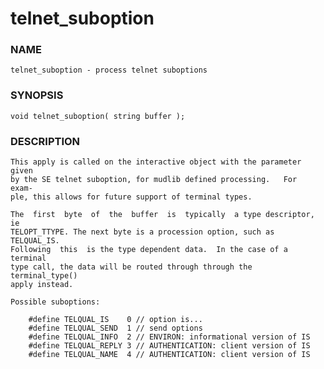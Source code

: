 # telnet_suboption

### NAME

    telnet_suboption - process telnet suboptions

### SYNOPSIS

    void telnet_suboption( string buffer );

### DESCRIPTION

    This apply is called on the interactive object with the parameter given
    by the SE telnet suboption, for mudlib defined processing.   For  exam‐
    ple, this allows for future support of terminal types.

    The  first  byte  of  the  buffer  is  typically  a type descriptor, ie
    TELOPT_TTYPE. The next byte is a procession option, such as TELQUAL_IS.
    Following  this  is the type dependent data.  In the case of a terminal
    type call, the data will be routed through through the  terminal_type()
    apply instead.

    Possible suboptions:

        #define TELQUAL_IS    0 // option is...
        #define TELQUAL_SEND  1 // send options
        #define TELQUAL_INFO  2 // ENVIRON: informational version of IS
        #define TELQUAL_REPLY 3 // AUTHENTICATION: client version of IS
        #define TELQUAL_NAME  4 // AUTHENTICATION: client version of IS

